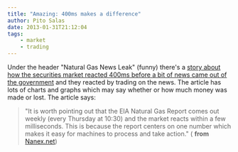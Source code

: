 ```yaml
---
title: "Amazing: 400ms makes a difference"
author: Pito Salas
date: 2013-01-31T21:12:04
tags:
    - market
    - trading
---
```




Under the header "Natural Gas News Leak" (funny) there's a [story about how
the securities market reacted 400ms before a bit of news came out of the
government](<http://www.nanex.net/aqck2/4090.html>) and they reacted by
trading on the news. The article has lots of charts and graphs which may say
whether or how much money was made or lost. The article says:

> "It is worth pointing out that the EIA Natural Gas Report comes out weekly
> (every Thursday at 10:30) and the market reacts within a few milliseconds.
> This is because the report centers on one number which makes it easy for
> machines to process and take action." ( **from**
> [Nanex.net](<http://www.nanex.net/aqck2/4090.html>))


